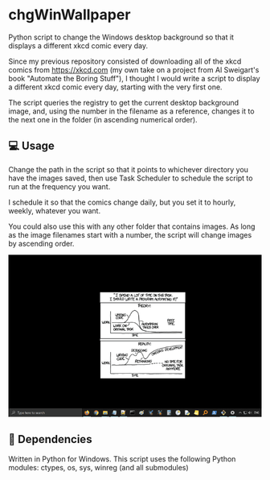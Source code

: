# chgWinWallpaper
Python script to change the Windows desktop background so that it displays a different xkcd comic every day.

Since my previous repository consisted of downloading all of the xkcd comics from https://xkcd.com (my own take on a project from Al Sweigart's book "Automate the Boring Stuff"), I thought I would write a script to display a different xkcd comic every day, starting with the very first one.

The script queries the registry to get the current desktop background image, and, using the number in the filename as a reference, changes it to the next one in the folder (in ascending numerical order).

## :computer: Usage

Change the path in the script so that it points to whichever directory you have the images saved, then use Task Scheduler to schedule the script to run at the frequency you want.

I schedule it so that the comics change daily, but you set it to hourly, weekly, whatever you want.

You could also use this with any other folder that contains images. As long as the image filenames start with a number, the script will change images by ascending order.

![chgWinWallpaper.gif](img/chgWinWallpaper.gif)

## :snake: Dependencies

Written in Python for Windows. This script uses the following Python modules: ctypes, os, sys, winreg (and all submodules)